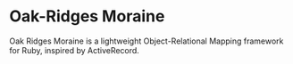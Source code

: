 # Oak-Ridges Moraine

Oak Ridges Moraine is a lightweight Object-Relational Mapping framework for Ruby, inspired by ActiveRecord. 
